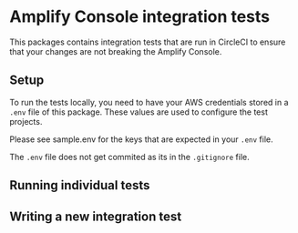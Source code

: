 # Amplify Console integration tests

This packages contains integration tests that are run in CircleCI to ensure that your changes are not breaking the Amplify Console.

## Setup

To run the tests locally, you need to have your AWS credentials stored in a `.env` file of this package. These values are used to configure the test projects.

Please see sample.env for the keys that are expected in your `.env` file.

The `.env` file does not get commited as its in the `.gitignore` file.

## Running individual tests

## Writing a new integration test
